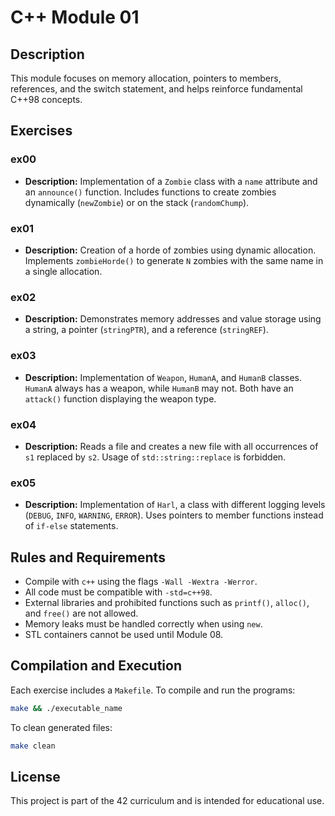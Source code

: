 # C++ Module 01

## Description
This module focuses on memory allocation, pointers to members, references, and the switch statement, and helps reinforce fundamental C++98 concepts.

## Exercises

### ex00
- **Description:** Implementation of a `Zombie` class with a `name` attribute and an `announce()` function. Includes functions to create zombies dynamically (`newZombie`) or on the stack (`randomChump`).

### ex01
- **Description:** Creation of a horde of zombies using dynamic allocation. Implements `zombieHorde()` to generate `N` zombies with the same name in a single allocation.

### ex02
- **Description:** Demonstrates memory addresses and value storage using a string, a pointer (`stringPTR`), and a reference (`stringREF`).

### ex03
- **Description:** Implementation of `Weapon`, `HumanA`, and `HumanB` classes. `HumanA` always has a weapon, while `HumanB` may not. Both have an `attack()` function displaying the weapon type.

### ex04
- **Description:** Reads a file and creates a new file with all occurrences of `s1` replaced by `s2`. Usage of `std::string::replace` is forbidden.

### ex05
- **Description:** Implementation of `Harl`, a class with different logging levels (`DEBUG`, `INFO`, `WARNING`, `ERROR`). Uses pointers to member functions instead of `if-else` statements.

## Rules and Requirements
- Compile with `c++` using the flags `-Wall -Wextra -Werror`.
- All code must be compatible with `-std=c++98`.
- External libraries and prohibited functions such as `printf()`, `alloc()`, and `free()` are not allowed.
- Memory leaks must be handled correctly when using `new`.
- STL containers cannot be used until Module 08.

## Compilation and Execution
Each exercise includes a `Makefile`. To compile and run the programs:
```sh
make && ./executable_name
```
To clean generated files:
```sh
make clean
```

## License
This project is part of the 42 curriculum and is intended for educational use.

